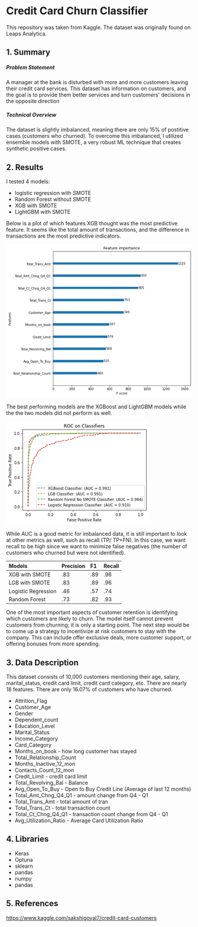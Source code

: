 # Credit Card Churn Classifier


This repository was taken from Kaggle. The dataset was originally found on Leaps Analytica.

## 1. Summary 

##### Problem Statement

A manager at the bank is disturbed with more and more customers leaving their credit card services. This dataset has information on customers, and the goal is to provide them better services and turn customers' decisions in the opposite direction

##### Technical Overview
The dataset is slightly imbalanced, meaning there are only 15% of postitive cases (customers who churned). To overcome this imbalanced, I utilized ensemble models with SMOTE, a very robust ML technique that creates synthetic positive cases. 
## 2. Results

I tested 4 models:
- logistic regression with SMOTE
- Random Forest without SMOTE
- XGB with SMOTE
- LightGBM with SMOTE

Below is a plot of which features XGB thought was the most predictive feature. It seems like the total amount of transactions, and the difference in transactions are the most predictive indicators. 

![feat](https://github.com/victorvvu/Customer_Churn/blob/main/imgs/churn_feature.png?raw=true)


The best performing models are the XGBoost and LightGBM models while the the two models did not perform as well.





![ROC](https://github.com/victorvvu/Customer_Churn/blob/main/imgs/churn_roc.png?raw=true)

While AUC is a good metric for imbalanced data, it is still important to look at other metrics as well, such as recall (TP/ TP+FN). In this case, we want recall to be high since we want to minimize false negatives (the number of customers who churned but were not identified).

|Models| Precision | F1| Recall|
| :---         |     :---     |          :--- | :---  |  
| XGB with SMOTE  | .83   |  .89  |     .96|
| LGB with SMOTE | .83       | .89    | .96|
| Logistic Regression | .46 | .57 | .74|
|Random Forest | .73 | .82| .93|

One of the most important aspects of customer retention is identifying which customers are likely to churn. The model itself cannot prevent customers from churning; it is only a starting point. The next step would be to come up a strategy to incentivize at risk customers to stay with the company. This can include offer exclusive deals, more customer support, or offering bonuses from more spending. 
## 3. Data Description

This dataset consists of 10,000 customers mentioning their age, salary, marital_status, credit card limit, credit card category, etc. There are nearly 18 features. There are only 16.07% of customers who have churned.

- Attrition_Flag
- Customer_Age
- Gender
- Dependent_count
- Education_Level
- Marital_Status
- Income_Category
- Card_Category
- Months_on_book - how long customer has stayed
- Total_Relationship_Count
- Months_Inactive_12_mon
- Contacts_Count_12_mon
- Credit_Limit - credit card limit
- Total_Revolving_Bal - Balance
- Avg_Open_To_Buy - Open to Buy Credit Line (Average of last 12 months)
- Total_Amt_Chng_Q4_Q1 - amount change from Q4 - Q1
- Total_Trans_Amt - total amount of tran
- Total_Trans_Ct - total transaction count
- Total_Ct_Chng_Q4_Q1 - transaction count change from Q4 - Q1
- Avg_Utilization_Ratio - Average Card Utilization Ratio
  
## 4. Libraries

- Keras
- Optuna
- sklearn
- pandas
- numpy
- pandas 

## 5. References

https://www.kaggle.com/sakshigoyal7/credit-card-customers
